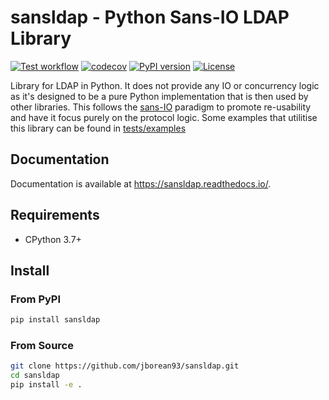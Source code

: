 # sansldap - Python Sans-IO LDAP Library

[![Test workflow](https://github.com/jborean93/sansldap/actions/workflows/ci.yml/badge.svg)](https://github.com/jborean93/sansldap/actions/workflows/ci.yml)
[![codecov](https://codecov.io/gh/jborean93/sansldap/branch/main/graph/badge.svg?token=UEA7VoocS5)](https://codecov.io/gh/jborean93/sansldap)
[![PyPI version](https://badge.fury.io/py/sansldap.svg)](https://badge.fury.io/py/sansldap)
[![License](https://img.shields.io/badge/license-MIT-blue.svg)](https://github.com/jborean93/sansldap/blob/main/LICENSE)

Library for LDAP in Python.
It does not provide any IO or concurrency logic as it's designed to be a pure Python implementation that is then used by other libraries.
This follows the [sans-IO](https://sans-io.readthedocs.io/) paradigm to promote re-usability and have it focus purely on the protocol logic.
Some examples that utilitise this library can be found in [tests/examples](./tests/examples/)


## Documentation

Documentation is available at https://sansldap.readthedocs.io/.


## Requirements

* CPython 3.7+


## Install

### From PyPI

```bash
pip install sansldap
```

### From Source

```bash
git clone https://github.com/jborean93/sansldap.git
cd sansldap
pip install -e .
```

